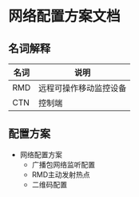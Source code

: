 # 网络配置方案文档 #

## 名词解释 ##

名词          |       说明
----------  |----------
RMD  |  远程可操作移动监控设备
CTN   |  控制端

## 配置方案 ##

* 网络配置方案
    - 广播包网络监听配置
    - RMD主动发射热点
    - 二维码配置